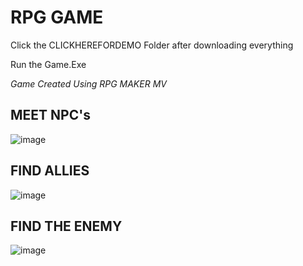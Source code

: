 # RPG GAME

Click the CLICKHEREFORDEMO Folder after downloading everything

Run the Game.Exe

*Game Created Using RPG MAKER MV*

## MEET NPC's
![image](https://user-images.githubusercontent.com/121462721/210029117-bf6b8840-5bdd-45bc-8c9a-4667df531e00.png)

## FIND ALLIES
![image](https://user-images.githubusercontent.com/121462721/210029205-5d1eb2ff-1156-4e6f-adcb-82e919964808.png)

## FIND THE ENEMY
![image](https://user-images.githubusercontent.com/121462721/210029262-bd38cf24-b0a1-4ec0-b8e2-97f3498e9dc3.png)
